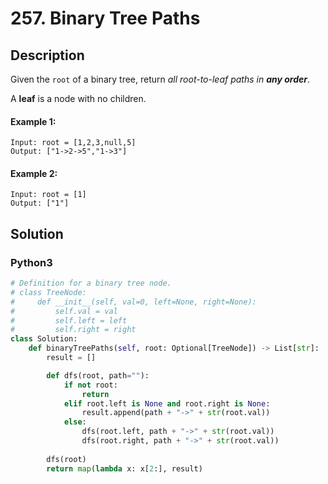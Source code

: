# 257. Binary Tree Paths


## Description
Given the `root` of a binary tree, return *all root-to-leaf paths in **any order***.

A **leaf** is a node with no children.

#### Example 1:
```
Input: root = [1,2,3,null,5]
Output: ["1->2->5","1->3"]
```

#### Example 2:
```
Input: root = [1]
Output: ["1"]
```


## Solution

### Python3
```python
# Definition for a binary tree node.
# class TreeNode:
#     def __init__(self, val=0, left=None, right=None):
#         self.val = val
#         self.left = left
#         self.right = right
class Solution:
    def binaryTreePaths(self, root: Optional[TreeNode]) -> List[str]:
        result = []

        def dfs(root, path=""):
            if not root:
                return
            elif root.left is None and root.right is None:
                result.append(path + "->" + str(root.val))
            else:
                dfs(root.left, path + "->" + str(root.val))
                dfs(root.right, path + "->" + str(root.val))
        
        dfs(root)
        return map(lambda x: x[2:], result)
```

